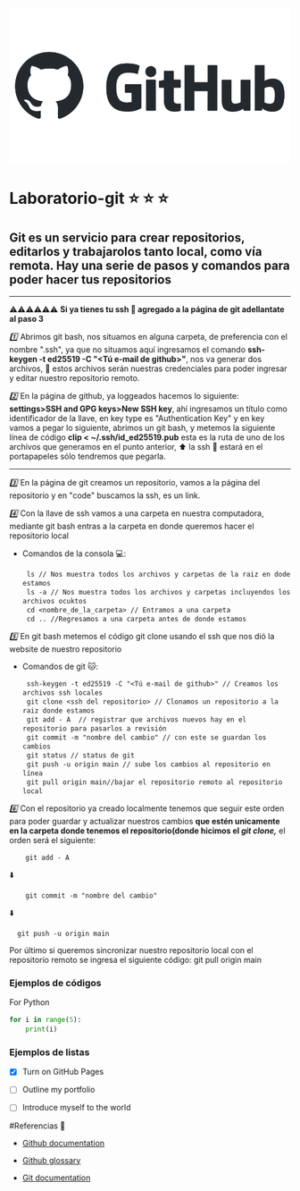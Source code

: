 ![Gitgub Logo](/github-logo-vector.png)
# Laboratorio-git  :star: :star: :star:
## Git es un servicio para crear repositorios, editarlos y trabajarolos tanto local, como vía remota. Hay una serie de pasos y comandos para poder hacer tus repositorios
________________________________________________________________
:warning::warning::warning::warning::warning::warning: **Si ya tienes tu ssh :key: agregado a la página de git adellantate al paso 3**

 *:one:*  Abrimos git bash, nos situamos en alguna carpeta, de preferencia con el nombre ".ssh", ya que no situamos aquí ingresamos el comando  **ssh-keygen -t ed25519 -C "<Tú e-mail de github>"**, nos va generar dos archivos, :key: estos archivos serán nuestras credenciales para poder ingresar y editar nuestro repositorio remoto.

 *:two:* En la página de github, ya loggeados hacemos lo siguiente: **settings>SSH and GPG keys>New SSH key**,  ahí ingresamos un título como identificador de la llave, en key type es "Authentication Key" y en key vamos a pegar lo siguiente, abrimos un git bash, y metemos la siguiente línea de código **clip < ~/.ssh/id_ed25519.pub** esta es la ruta de uno de los archivos que generamos en el punto anterior, :arrow_up: la ssh :key: estará en el portapapeles sólo tendremos que pegarla.


* *****

 *:three:*  En la página de git creamos un repositorio, vamos a la página del repositorio y en "code" buscamos la ssh, es un link.

 *:four:*  Con la llave de ssh vamos a una carpeta en nuestra computadora, mediante git bash entras a la carpeta en donde queremos hacer el repositorio local

 * Comandos de la consola :computer:: 
        
        ls // Nos muestra todos los archivos y carpetas de la raiz en dode estamos 
        ls -a // Nos muestra todos los archivos y carpetas incluyendos los archivos ocuktos
        cd <nombre_de_la_carpeta> // Entramos a una carpeta
        cd .. //Regresamos a una carpeta antes de donde estamos
 *:five:* En git bash metemos el código git clone usando el ssh que nos dió la website de nuestro repositorio

 * Comandos de git :cat:: 
        
        ssh-keygen -t ed25519 -C "<Tú e-mail de github>" // Creamos los archivos ssh locales
        git clone <ssh del repositorio> // Clonamos un repositorio a la raiz donde estamos
        git add - A  // registrar que archivos nuevos hay en el repositorio para pasarlos a revisión 
        git commit -m "nombre del cambio" // con este se guardan los cambios 
        git status // status de git
        git push -u origin main // sube los cambios al repositorio en línea 
        git pull origin main//bajar el repositorio remoto al repositorio local

*:six:* Con el repositorio ya creado localmente tenemos que seguir este orden para poder guardar y actualizar nuestros cambios **que estén unicamente en la carpeta donde tenemos el repositorio(donde hicimos el *git clone,*** el orden será el siguiente:

        git add - A
:arrow_down:

        git commit -m "nombre del cambio"
:arrow_down:

      git push -u origin main 


Por último si queremos sincronizar nuestro repositorio local con el repositorio remoto se ingresa el siguiente código:
        git pull origin main

### Ejemplos de códigos
For Python
```python
for i in range(5):
    print(i)
```
### Ejemplos de listas
- [x] Turn on GitHub Pages
- [ ] Outline my portfolio
- [ ] Introduce myself to the world


#Referencias :link:

* [Github documentation](https://docs.github.com/en)

* [Github glossary](https://docs.github.com/en/get-started/learning-about-github/github-glossary)

* [Git documentation](https://git-scm.com/doc)
